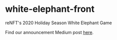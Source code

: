 # white-elephant-front
reNFT's 2020 Holiday Season White Elephant Game

Find our announcement Medium post <a href="https://medium.com/renftlabs/find-hidden-nft-prizes-in-renfts-white-elephant-holiday-game-now-using-chainlink-vrf-to-36e8a1e1766a">here</a>.
